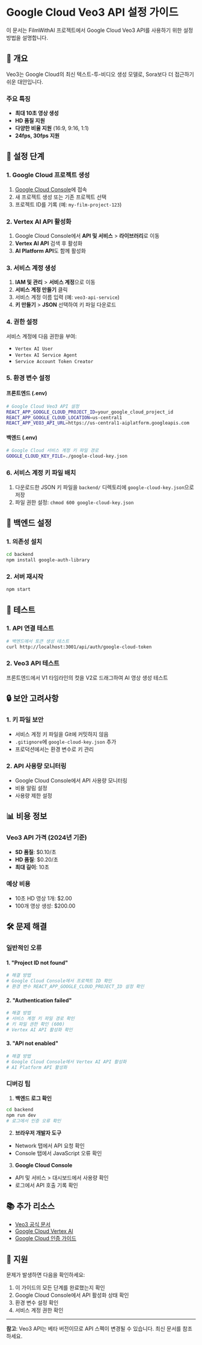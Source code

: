 # Google Cloud Veo3 API 설정 가이드

이 문서는 FilmWithAI 프로젝트에서 Google Cloud Veo3 API를 사용하기 위한 설정 방법을 설명합니다.

## 🎯 개요

Veo3는 Google Cloud의 최신 텍스트-투-비디오 생성 모델로, Sora보다 더 접근하기 쉬운 대안입니다.

### 주요 특징
- **최대 10초 영상 생성**
- **HD 품질 지원**
- **다양한 비율 지원** (16:9, 9:16, 1:1)
- **24fps, 30fps 지원**

## 🚀 설정 단계

### 1. Google Cloud 프로젝트 생성

1. [Google Cloud Console](https://console.cloud.google.com/)에 접속
2. 새 프로젝트 생성 또는 기존 프로젝트 선택
3. 프로젝트 ID를 기록 (예: `my-film-project-123`)

### 2. Vertex AI API 활성화

1. Google Cloud Console에서 **API 및 서비스** > **라이브러리**로 이동
2. **Vertex AI API** 검색 후 활성화
3. **AI Platform API**도 함께 활성화

### 3. 서비스 계정 생성

1. **IAM 및 관리** > **서비스 계정**으로 이동
2. **서비스 계정 만들기** 클릭
3. 서비스 계정 이름 입력 (예: `veo3-api-service`)
4. **키 만들기** > **JSON** 선택하여 키 파일 다운로드

### 4. 권한 설정

서비스 계정에 다음 권한을 부여:
- `Vertex AI User`
- `Vertex AI Service Agent`
- `Service Account Token Creator`

### 5. 환경 변수 설정

#### 프론트엔드 (.env)
```bash
# Google Cloud Veo3 API 설정
REACT_APP_GOOGLE_CLOUD_PROJECT_ID=your_google_cloud_project_id
REACT_APP_GOOGLE_CLOUD_LOCATION=us-central1
REACT_APP_VEO3_API_URL=https://us-central1-aiplatform.googleapis.com
```

#### 백엔드 (.env)
```bash
# Google Cloud 서비스 계정 키 파일 경로
GOOGLE_CLOUD_KEY_FILE=./google-cloud-key.json
```

### 6. 서비스 계정 키 파일 배치

1. 다운로드한 JSON 키 파일을 `backend/` 디렉토리에 `google-cloud-key.json`으로 저장
2. 파일 권한 설정: `chmod 600 google-cloud-key.json`

## 🔧 백엔드 설정

### 1. 의존성 설치

```bash
cd backend
npm install google-auth-library
```

### 2. 서버 재시작

```bash
npm start
```

## 🧪 테스트

### 1. API 연결 테스트

```bash
# 백엔드에서 토큰 생성 테스트
curl http://localhost:3001/api/auth/google-cloud-token
```

### 2. Veo3 API 테스트

프론트엔드에서 V1 타임라인의 컷을 V2로 드래그하여 AI 영상 생성 테스트

## 🔒 보안 고려사항

### 1. 키 파일 보안
- 서비스 계정 키 파일을 Git에 커밋하지 않음
- `.gitignore`에 `google-cloud-key.json` 추가
- 프로덕션에서는 환경 변수로 키 관리

### 2. API 사용량 모니터링
- Google Cloud Console에서 API 사용량 모니터링
- 비용 알림 설정
- 사용량 제한 설정

## 📊 비용 정보

### Veo3 API 가격 (2024년 기준)
- **SD 품질**: $0.10/초
- **HD 품질**: $0.20/초
- **최대 길이**: 10초

### 예상 비용
- 10초 HD 영상 1개: $2.00
- 100개 영상 생성: $200.00

## 🛠️ 문제 해결

### 일반적인 오류

#### 1. "Project ID not found"
```bash
# 해결 방법
# Google Cloud Console에서 프로젝트 ID 확인
# 환경 변수 REACT_APP_GOOGLE_CLOUD_PROJECT_ID 설정 확인
```

#### 2. "Authentication failed"
```bash
# 해결 방법
# 서비스 계정 키 파일 경로 확인
# 키 파일 권한 확인 (600)
# Vertex AI API 활성화 확인
```

#### 3. "API not enabled"
```bash
# 해결 방법
# Google Cloud Console에서 Vertex AI API 활성화
# AI Platform API 활성화
```

### 디버깅 팁

1. **백엔드 로그 확인**
```bash
cd backend
npm run dev
# 로그에서 인증 오류 확인
```

2. **브라우저 개발자 도구**
- Network 탭에서 API 요청 확인
- Console 탭에서 JavaScript 오류 확인

3. **Google Cloud Console**
- API 및 서비스 > 대시보드에서 사용량 확인
- 로그에서 API 호출 기록 확인

## 📚 추가 리소스

- [Veo3 공식 문서](https://cloud.google.com/vertex-ai/docs/generative-ai/video/veo3)
- [Google Cloud Vertex AI](https://cloud.google.com/vertex-ai)
- [Google Cloud 인증 가이드](https://cloud.google.com/docs/authentication)

## 🤝 지원

문제가 발생하면 다음을 확인하세요:
1. 이 가이드의 모든 단계를 완료했는지 확인
2. Google Cloud Console에서 API 활성화 상태 확인
3. 환경 변수 설정 확인
4. 서비스 계정 권한 확인

---

**참고**: Veo3 API는 베타 버전이므로 API 스펙이 변경될 수 있습니다. 최신 문서를 참조하세요. 